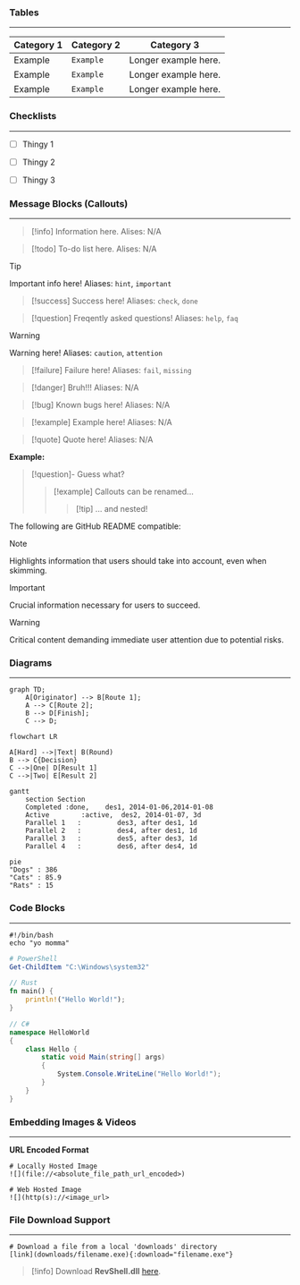 
### Tables
---

| Category 1 | Category 2 | Category 3 |
| --- | --- | --- |
| Example | ``Example`` | Longer example here. | 
| Example | ``Example`` | Longer example here. | 
| Example | ``Example`` | Longer example here. | 


### Checklists
---
- [ ] Thingy 1
- [ ] Thingy 2
- [ ] Thingy 3


### Message Blocks (Callouts)
---

> [!info]
> Information here.
> Alises: N/A

> [!todo]
> To-do list here.
> Alises: N/A

> [!tip]
> Important info here!
> Aliases: ``hint``, ``important``

>[!success]
>Success here!
> Aliases: ``check``, ``done``

> [!question]
> Freqently asked questions!
> Aliases: ``help``, ``faq``

>[!warning]
> Warning here!
> Aliases: ``caution``, ``attention``

>[!failure]
> Failure here!
> Aliases: ``fail``, ``missing``

> [!danger]
> Bruh!!!
> Aliases: N/A

> [!bug]
> Known bugs here!
> Aliases: N/A

> [!example]
> Example here!
> Aliases: N/A

> [!quote]
> Quote here!
> Aliases: N/A

**Example:**

> [!question]- Guess what?
> > [!example] Callouts can be renamed...
> > > [!tip] ... and nested!


The following are GitHub README compatible:

> [!NOTE]  
> Highlights information that users should take into account, even when skimming.

> [!IMPORTANT]  
> Crucial information necessary for users to succeed.

> [!WARNING]  
> Critical content demanding immediate user attention due to potential risks.


### Diagrams
---

```mermaid
graph TD;
	A[Originator] --> B[Route 1];
	A --> C[Route 2];
	B --> D[Finish];
	C --> D;
```

```mermaid
flowchart LR

A[Hard] -->|Text| B(Round)
B --> C{Decision}
C -->|One| D[Result 1]
C -->|Two| E[Result 2]
```


```mermaid
gantt
    section Section
    Completed :done,    des1, 2014-01-06,2014-01-08
    Active        :active,  des2, 2014-01-07, 3d
    Parallel 1   :         des3, after des1, 1d
    Parallel 2   :         des4, after des1, 1d
    Parallel 3   :         des5, after des3, 1d
    Parallel 4   :         des6, after des4, 1d
```


```mermaid
pie
"Dogs" : 386
"Cats" : 85.9
"Rats" : 15
```

### Code Blocks
---

```shell
#!/bin/bash
echo "yo momma"
```

```powershell
# PowerShell
Get-ChildItem "C:\Windows\system32"
```

```rust
// Rust
fn main() {
    println!("Hello World!");
}
```

```cs
// C#
namespace HelloWorld
{
    class Hello {         
        static void Main(string[] args)
        {
            System.Console.WriteLine("Hello World!");
        }
    }
}
```

### Embedding Images & Videos
---

**URL Encoded Format**
```
# Locally Hosted Image
![](file://<absolute_file_path_url_encoded>)

# Web Hosted Image
![](http(s)://<image_url>
```

### File Download Support
---
```
# Download a file from a local 'downloads' directory
[link](downloads/filename.exe){:download="filename.exe"}
```

> [!info]
> Download **RevShell.dll** [here](../../_downloads/RevShell.dll).


